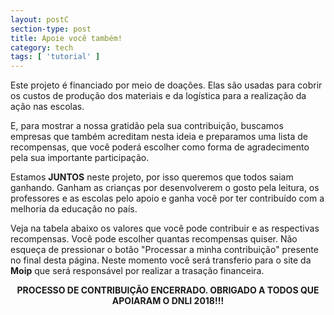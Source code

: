 ```yaml
---
layout: postC
section-type: post
title: Apoie você também!
category: tech
tags: [ 'tutorial' ]
---
```


Este projeto é financiado por meio de doações. Elas são usadas para cobrir os custos de produção dos materiais e da logística para a realização da ação nas escolas. 

E, para mostrar a nossa gratidão pela sua contribuição, buscamos empresas que também acreditam nesta ideia e preparamos uma lista de recompensas, que você poderá escolher como forma de agradecimento pela sua importante participação.

Estamos <b>JUNTOS</b> neste projeto, por isso queremos que todos saiam ganhando. Ganham as crianças por desenvolverem o gosto pela leitura, os professores e as escolas pelo apoio e ganha você por ter contribuído com a melhoria da educação no país.

Veja na tabela abaixo os valores que você pode contribuir e as respectivas recompensas. Você pode escolher quantas recompensas quiser. Não esqueça de pressionar o botão "Processar a minha contribuição" presente no final desta página. Neste momento você será transferio para o site da <b>Moip</b> que será responsável por realizar a trasação financeira.
<center><b>PROCESSO DE CONTRIBUIÇÃO ENCERRADO. OBRIGADO A TODOS QUE APOIARAM O DNLI 2018!!!</b></center>






